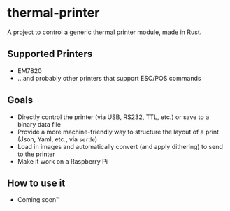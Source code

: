 # thermal-printer

A project to control a generic thermal printer module, made in Rust.

## Supported Printers

- EM7820
- ...and probably other printers that support ESC/POS commands

## Goals

- Directly control the printer (via USB, RS232, TTL, etc.) or save to a binary data file 
- Provide a more machine-friendly way to structure the layout of a print (Json, Yaml, etc., via `serde`)
- Load in images and automatically convert (and apply dithering) to send to the printer
- Make it work on a Raspberry Pi

## How to use it

- Coming soon™